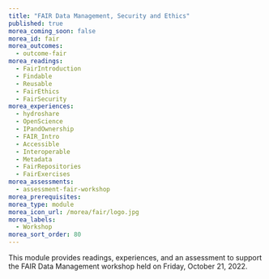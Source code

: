 ```yaml
---
title: "FAIR Data Management, Security and Ethics"
published: true
morea_coming_soon: false
morea_id: fair
morea_outcomes:
  - outcome-fair
morea_readings:
  - FairIntroduction
  - Findable
  - Reusable
  - FairEthics
  - FairSecurity
morea_experiences:
  - hydroshare
  - OpenScience
  - IPandOwnership
  - FAIR_Intro
  - Accessible
  - Interoperable
  - Metadata
  - FairRepositories
  - FairExercises
morea_assessments:
  - assessment-fair-workshop
morea_prerequisites:
morea_type: module
morea_icon_url: /morea/fair/logo.jpg
morea_labels:
  - Workshop
morea_sort_order: 80
---
```


This module provides readings, experiences, and an assessment to support the FAIR Data Management workshop held on Friday, October 21, 2022.  
